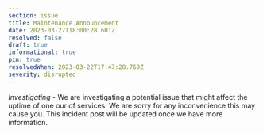 ```yaml
---
section: issue
title: Maintenance Announcement
date: 2023-03-27T18:00:28.601Z
resolved: false
draft: true
informational: true
pin: true
resolvedWhen: 2023-03-22T17:47:28.769Z
severity: disrupted
---
```

*Investigating* - We are investigating a potential issue that might affect the uptime of one our of services. We are sorry for any inconvenience this may cause you. This incident post will be updated once we have more information.